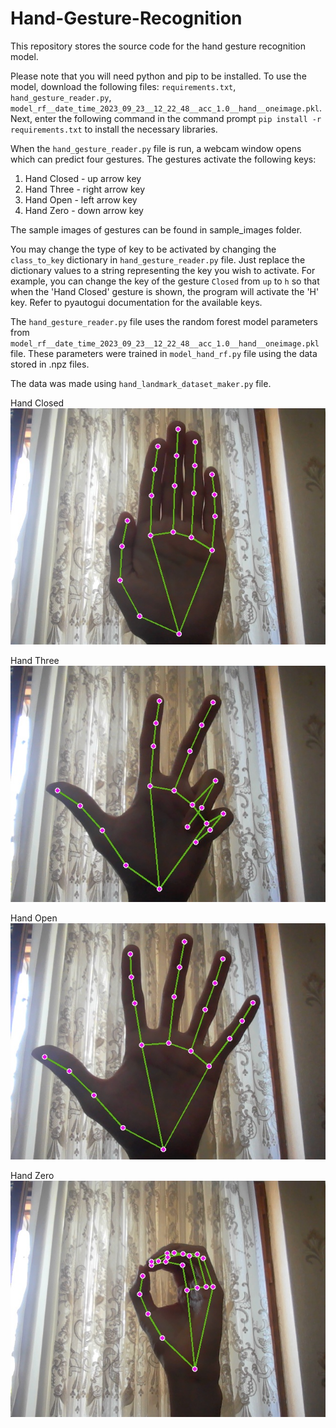 # Hand-Gesture-Recognition

This repository stores the source code for the hand gesture recognition model.

Please note that you will need python and pip to be installed.
To use the model, download the following files: `requirements.txt`, `hand_gesture_reader.py`, `model_rf__date_time_2023_09_23__12_22_48__acc_1.0__hand__oneimage.pkl`.
Next, enter the following command in the command prompt `pip install -r requirements.txt` to install the necessary libraries.

When the `hand_gesture_reader.py` file is run, a webcam window opens which can predict four gestures.
The gestures activate the following keys:
1. Hand Closed - up arrow key
2. Hand Three - right arrow key
3. Hand Open - left arrow key
4. Hand Zero - down arrow key

The sample images of gestures can be found in sample_images folder.

You may change the type of key to be activated by changing the `class_to_key` dictionary in `hand_gesture_reader.py` file. Just replace the dictionary values to a string representing the key you wish to activate. For example, you can change the key of the gesture `Closed` from `up` to `h` so that when the 'Hand Closed' gesture is shown, the program will activate the 'H' key. Refer to pyautogui documentation for the available keys.

The `hand_gesture_reader.py` file uses the random forest model parameters from `model_rf__date_time_2023_09_23__12_22_48__acc_1.0__hand__oneimage.pkl` file. These parameters were trained in `model_hand_rf.py` file using the data stored in .npz files.

The data was made using `hand_landmark_dataset_maker.py` file.




Hand Closed
<img src='sample_images/Hand Closed.jpg'/>


Hand Three
<img src='sample_images/Hand Three.jpg'/>


Hand Open
<img src='sample_images/Hand Open.jpg'/>


Hand Zero
<img src='sample_images/Hand Zero.jpg'/>
